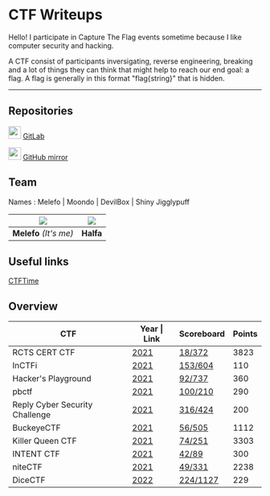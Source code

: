 # **CTF Writeups**

Hello! I participate in Capture The Flag events sometime because I like computer security and hacking.

A CTF consist of participants inversigating, reverse engineering, breaking and a lot of things they can think that might help to reach our end goal: a flag. A flag is generally in this format "flag{string}" that is hidden.

---

## Repositories

<img src="https://about.gitlab.com/images/press/logo/svg/gitlab-icon-rgb.svg" width=25> [GitLab](https://gitlab.com/Melefo/ctf-writeups)

<img src="https://github.githubassets.com/images/modules/logos_page/GitHub-Mark.png" width=25> [GitHub mirror](https://github.com/Melefo/CTF-writeups)

## **Team**
Names : Melefo | Moondo | DevilBox | Shiny Jigglypuff

| <img src="https://github.com/melefo.png?size=150" /> | <img src="https://github.com/mllusar.png?size=150" /> |
|:----------------------------------------------------:|:-----------------------------------------------------:|
|               **Melefo** *(It's me)*                 |                       **Halfa**                       |

## Useful links

[CTFTime](https://ctftime.org/)

## **Overview**

|      CTF      |        Year \| Link       |                Scoreboard                 | Points |
| ------------- | ---------------------- | ----------------------------------------- | ------ |
| RCTS CERT CTF | [2021](RCTS_CERT/2021) | [18/372](https://ctftime.org/event/1420/) | 	3823  |
| InCTFi | [2021](InCTFi/2021) | [153/604](https://ctftime.org/event/1370) | 	110  |
| Hacker's Playground | [2021](Hacker's_Playground/2021) | [92/737](https://ctftime.org/event/1396) | 	360  |
| pbctf | [2021](pbctf/2021) | [100/210](https://ctftime.org/event/1371) | 	290  |
| Reply Cyber Security Challenge | [2021](Reply_Cyber_Security_Challenge/2021) | [316/424](https://ctftime.org/event/1436/) | 	200  |
| BuckeyeCTF | [2021](BuckeyeCTF/2021) | [56/505](https://ctftime.org/event/1434) | 	1112  |
| Killer Queen CTF | [2021](Killer_Queen/2021) | [74/251](https://ctftime.org/event/1482) | 	3303  |
| INTENT CTF | [2021](INTENT/2021) | [42/89](https://ctftime.org/event/1454) | 	300  |
| niteCTF | [2021](niteCTF/2021) | [49/331](https://ctftime.org/event/1449) | 	2238  |
| DiceCTF | [2022](diceCTF/2022) | [224/1127](hhttps://ctftime.org/event/1541) | 	229  |